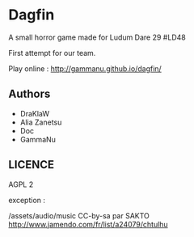 # Dagfin

A small horror game made for Ludum Dare 29 #LD48

First attempt for our team.

Play online : http://gammanu.github.io/dagfin/

## Authors
- DraKlaW
- Alia Zanetsu
- Doc
- GammaNu

## LICENCE
AGPL 2

exception :

/assets/audio/music CC-by-sa par SAKTO http://www.jamendo.com/fr/list/a24079/chtulhu 

